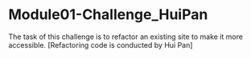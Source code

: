 # Module01-Challenge_HuiPan
The task of this challenge is to refactor an existing site to make it more accessible. [Refactoring code is conducted by Hui Pan]
